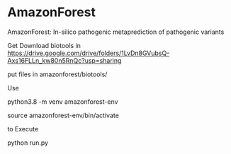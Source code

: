 # AmazonForest
 AmazonForest: In-silico pathogenic metaprediction of pathogenic variants
 
 
Get Download biotools in https://drive.google.com/drive/folders/1LvDn8GVubsQ-Axs16FLLn_kw80n5RnQc?usp=sharing

put files in amazonforest/biotools/


Use

python3.8 -m venv amazonforest-env

source amazonforest-env/bin/activate

to Execute

python run.py
